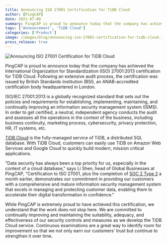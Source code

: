 ```yaml
---
title: Announcing ISO 27001 Certification for TiDB Cloud
author: [PingCAP]
date: 2021-07-08
summary: PingCAP is proud to announce today that the company has achieved the International Organization for Standardization (ISO) 27001:2013 certification for TiDB Cloud.
tags: ['Announcement', 'TiDB Cloud']
categories: ['Product']
image: /images/blog/announcing-iso-27001-certification-for-tidb-cloud.jpg
press_release: true
---
```


![Announcing ISO 27001 Certification for TiDB Cloud](media/announcing-iso-27001-certification-for-tidb-cloud.jpg)

PingCAP is proud to announce today that the company has achieved the International Organization for Standardization (ISO) 27001:2013 certification for TiDB Cloud. Following an extensive audit process, the certification was issued by British Standards Institution (BSI), an ANAB-accredited certification body headquartered in London.

ISO/IEC 27001:2013 is a globally recognized standard that sets out the policies and requirements for establishing, implementing, maintaining, and continually improving an information security management system (ISMS). In order to get certified, a neutral, independent agency conducts the audit and assesses all the operations in the context of the business, including business continuity, marketing process, cybersecurity, privacy protection, HR, IT systems, etc.

[TiDB Cloud](https://pingcap.com/products/tidbcloud/) is the fully-managed service of TiDB, a distributed SQL database. With TiDB Cloud, customers can easily use TiDB on Amazon Web Services and Google Cloud to quickly build modern, mission critical applications.

"Data security has always been a top priority for us, especially in the context of a cloud database," says Li Shen, head of Global Businesses at PingCAP, "Certification to ISO 27001, plus the completion of [SOC 2 Type 2](https://pingcap.com/blog/pingcap-successfully-completes-soc2-type2-examination-for-tidb-cloud) a month earlier, demonstrates our commitment in providing our customers with a comprehensive and mature information security management system that excels in managing and protecting customer data, enabling them to accelerate their digital transformation in confidence."

While PingCAP is extremely proud to have achieved this certification, we understand that the work does not stop here. We are committed to continually improving and maintaining the suitability, adequacy, and effectiveness of our security controls and measures as we develop the TiDB Cloud service. Continuous examinations are a great way to identify room for improvement so that we not only earn our customers' trust but continue to strengthen it over time.
